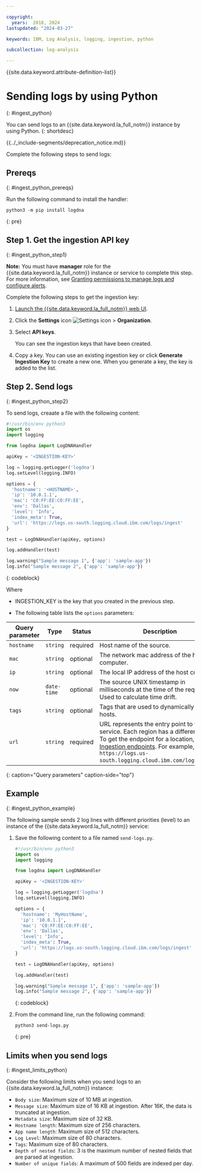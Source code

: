 ```yaml
---

copyright:
  years:  2018, 2024
lastupdated: "2024-03-27"

keywords: IBM, Log Analysis, logging, ingestion, python

subcollection: log-analysis

---
```


{{site.data.keyword.attribute-definition-list}}


# Sending logs by using Python
{: #ingest_python}

You can send logs to an {{site.data.keyword.la_full_notm}} instance by using Python.
{: shortdesc}

<!-- common deprecation notice -->
{{../_include-segments/deprecation_notice.md}}

Complete the following steps to send logs:

## Prereqs
{: #ingest_python_prereqs}

Run the following command to install the handler:

```text
python3 -m pip install logdna
```
{: pre}


## Step 1. Get the ingestion API key
{: #ingest_python_step1}

**Note:** You must have **manager** role for the {{site.data.keyword.la_full_notm}} instance or service to complete this step. For more information, see [Granting permissions to manage logs and configure alerts](/docs/log-analysis?topic=log-analysis-work_iam#admin_user_logdna).

Complete the following steps to get the ingestion key:

1. [Launch the {{site.data.keyword.la_full_notm}} web UI](/docs/log-analysis?topic=log-analysis-view_logs#view_logs_step2).

2. Click the **Settings** icon ![Settings icon](../images/admin.png) &gt; **Organization**.

3. Select **API keys**.

    You can see the ingestion keys that have been created.

4. Copy a key. You can use an existing ingestion key or click **Generate Ingestion Key** to create a new one. When you generate a key, the key is added to the list.




## Step 2. Send logs
{: #ingest_python_step2}

To send logs, creaate a file with the following content:

```python
#!/usr/bin/env python3
import os
import logging

from logdna import LogDNAHandler

apiKey = '<INGESTION-KEY>'

log = logging.getLogger('logdna')
log.setLevel(logging.INFO)

options = {
  'hostname': '<HOSTNAME>',
  'ip': '10.0.1.1',
  'mac': 'C0:FF:EE:C0:FF:EE',
  'env': 'Dallas',
  'level': 'Info',
  'index_meta': True,
  'url': 'https://logs.us-south.logging.cloud.ibm.com/logs/ingest'
}

test = LogDNAHandler(apiKey, options)

log.addHandler(test)

log.warning("Sample message 1", {'app': 'sample-app'})
log.info("Sample message 2", {'app': 'sample-app'})
```
{: codeblock}

Where

* INGESTION_KEY is the key that you created in the previous step.

* The following table lists the `options` parameters:

| Query parameter | Type       | Status     | Description |
|-----------------|------------|------------|-------------|
| `hostname`      | `string`     | required   | Host name of the source. |
| `mac`           | `string`     | optional   | The network mac address of the host computer.    |
| `ip`            | `string`     | optional   | The local IP address of the host computer.  |
| `now`           | `date-time`  | optional   | The source UNIX timestamp in milliseconds at the time of the request. Used to calculate time drift.|
| `tags`          | `string`     | optional   | Tags that are used to dynamically group hosts. |
| `url`           | `string`     | required   | URL represents the entry point to the service. Each region has a different URL. To get the endpoint for a location, see [Ingestion endpoints](/docs/log-analysis?topic=log-analysis-endpoints#endpoints_ingestion). For example, `https://logs.us-south.logging.cloud.ibm.com/logs/ingest`.
{: caption="Query parameters" caption-side="top"}




## Example
{: #ingest_python_example}

The following sample sends 2 log lines with different priorities (level) to an instance of the {{site.data.keyword.la_full_notm}} service:

1. Save the following content to a file named `send-logs.py`.

    ```python
    #!/usr/bin/env python3
    import os
    import logging

    from logdna import LogDNAHandler

    apiKey = '<INGESTION-KEY>'

    log = logging.getLogger('logdna')
    log.setLevel(logging.INFO)

    options = {
      'hostname': 'MyHostName',
      'ip': '10.0.1.1',
      'mac': 'C0:FF:EE:C0:FF:EE',
      'env': 'Dallas',
      'level': 'Info',
      'index_meta': True,
      'url': 'https://logs.us-south.logging.cloud.ibm.com/logs/ingest'
    }

    test = LogDNAHandler(apiKey, options)

    log.addHandler(test)

    log.warning("Sample message 1", {'app': 'sample-app'})
    log.info("Sample message 2", {'app': 'sample-app'})
    ```
    {: codeblock}

2. From the command line, run the following command:

    ```text
    python3 send-logs.py
    ```
    {: pre}


## Limits when you send logs
{: #ingest_limits_python}

Consider the following limits when you send logs to an {{site.data.keyword.la_full_notm}} instance:

- `Body size`: Maximum size of 10 MB at ingestion.
- `Message size`: Maximum size of 16 KB at ingestion. After 16K, the data is truncated at ingestion.
- `Metadata size`: Maximum size of 32 KB.
- `Hostname length`: Maximum size of 256 characters.
- `App name length`: Maximum size of 512 characters.
- `Log Level`: Maximum size of 80 characters.
- `Tags`: Maximum size of 80 characters.
- `Depth of nested fields`: 3 is the maximum number of nested fields that are parsed at ingestion.
- `Number of unique fields`: A maximum of 500 fields are indexed per day.
